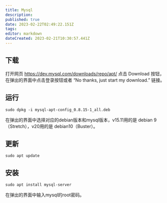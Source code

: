 ```yaml
---
title: Mysql
description: 
published: true
date: 2023-02-22T02:49:22.151Z
tags: 
editor: markdown
dateCreated: 2023-02-21T10:30:57.441Z
---
```


## 下载

打开网页 <https://dev.mysql.com/downloads/repo/apt/> 点击 Download 按钮，在弹出的界面中点击登录按钮或者 “No thanks, just start my download.” 链接。

## 运行

````
sudo dpkg -i mysql-apt-config_0.8.15-1_all.deb
````

在弹出的界面中选择对应的debian版本和mysql版本，v15.11用的是 debian 9 （Stretch），v20用的是 debian10（Buster）。

## 更新

````
sudo apt update
````

## 安装

````
sudo apt install mysql-server
````

在弹出的界面中输入mysql的root密码。
